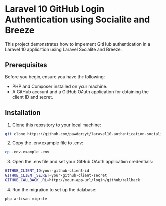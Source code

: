 # Laravel 10 GitHub Login Authentication using Socialite and Breeze

This project demonstrates how to implement GitHub authentication in a Laravel 10 application using Laravel Socialite and Breeze.

## Prerequisites

Before you begin, ensure you have the following:

- PHP and Composer installed on your machine.
- A GitHub account and a GitHub OAuth application for obtaining the client ID and secret.

## Installation

1. Clone this repository to your local machine:

```bash
git clone https://github.com/pawdgreyt/laravel10-authentication-socialite-breeze.git
```
2. Copy the .env.example file to .env:

```bash
cp .env.example .env
```
3. Open the .env file and set your GitHub OAuth application credentials:

```bash
GITHUB_CLIENT_ID=your-github-client-id
GITHUB_CLIENT_SECRET=your-github-client-secret
GITHUB_CALLBACK_URL=http://your-app-url/login/github/callback
```
4. Run the migration to set up the database:

```bash
php artisan migrate
```

